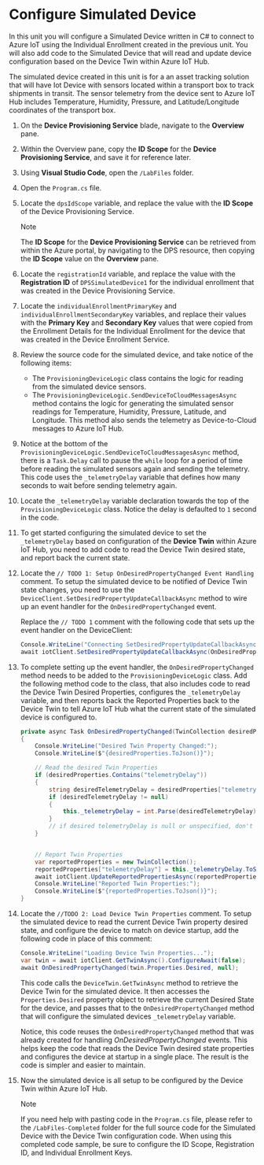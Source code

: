 # Configure Simulated Device

In this unit you will configure a Simulated Device written in C# to connect to Azure IoT using the Individual Enrollment created in the previous unit. You will also add code to the Simulated Device that will read and update device configuration based on the Device Twin within Azure IoT Hub.

The simulated device created in this unit is for a an asset tracking solution that will have Iot Device with sensors located within a transport box to track shipments in transit. The sensor telemetry from the device sent to Azure IoT Hub includes Temperature, Humidity, Pressure, and Latitude/Longitude coordinates of the transport box.

1. On the **Device Provisioning Service** blade, navigate to the **Overview** pane.

1. Within the Overview pane, copy the **ID Scope** for the **Device Provisioning Service**, and save it for reference later.

1. Using **Visual Studio Code**, open the `/LabFiles` folder.

1. Open the `Program.cs` file.

1. Locate the `dpsIdScope` variable, and replace the value with the **ID Scope** of the Device Provisioning Service.

    > [!NOTE]
    > The **ID Scope** for the **Device Provisioning Service** can be retrieved from within the Azure portal, by navigating to the DPS resource, then copying the **ID Scope** value on the **Overview** pane.

1. Locate the `registrationId` variable, and replace the value with the **Registration ID** of `DPSSimulatedDevice1` for the individual enrollment that was created in the Device Provisioning Service.

1. Locate the `individualEnrollmentPrimaryKey` and `individualEnrollmentSecondaryKey` variables, and replace their values with the **Primary Key** and **Secondary Key** values that were copied from the Enrollment Details for the Individual Enrollment for the device that was created in the Device Enrollment Service.

1. Review the source code for the simulated device, and take notice of the following items:

    - The `ProvisioningDeviceLogic` class contains the logic for reading from the simulated device sensors.
    - The `ProvisioningDeviceLogic.SendDeviceToCloudMessagesAsync` method contains the logic for generating the simulated sensor readings for Temperature, Humidity, Pressure, Latitude, and Longitude. This method also sends the telemetry as Device-to-Cloud messages to Azure IoT Hub.

1. Notice at the bottom of the `ProvisioningDeviceLogic.SendDeviceToCloudMessagesAsync` method, there is a `Task.Delay` call to pause the `while` loop for a period of time before reading the simulated sensors again and sending the telemetry. This code uses the `_telemetryDelay` variable that defines how many seconds to wait before sending telemetry again.

1. Locate the `_telemetryDelay` variable declaration towards the top of the `ProvisioningDeviceLogic` class. Notice the delay is defaulted to `1` second in the code.

1. To get started configuring the simulated device to set the `_telemetryDelay` based on configuration of the **Device Twin** within Azure IoT Hub, you need to add code to read the Device Twin desired state, and report back the current state.

1. Locate the `// TODO 1: Setup OnDesiredPropertyChanged Event Handling` comment. To setup the simulated device to be notified of Device Twin state changes, you need to use the `DeviceClient.SetDesiredPropertyUpdateCallbackAsync` method to wire up an event handler for the `OnDesiredPropertyChanged` event.

    Replace the `// TODO 1` comment with the following code that sets up the event handler on the DeviceClient:

    ```csharp
    Console.WriteLine("Connecting SetDesiredPropertyUpdateCallbackAsync event handler...");
    await iotClient.SetDesiredPropertyUpdateCallbackAsync(OnDesiredPropertyChanged, null).ConfigureAwait(false);
    ```

1. To complete setting up the event handler, the `OnDesiredPropertyChanged` method needs to be added to the `ProvisioningDeviceLogic` class. Add the following method code to the class, that also includes code to read the Device Twin Desired Properties, configures the `_telemetryDelay` variable, and then reports back the Reported Properties back to the Device Twin to tell Azure IoT Hub what the current state of the simulated device is configured to.

    ```csharp
    private async Task OnDesiredPropertyChanged(TwinCollection desiredProperties, object userContext)
    {
        Console.WriteLine("Desired Twin Property Changed:");
        Console.WriteLine($"{desiredProperties.ToJson()}");

        // Read the desired Twin Properties
        if (desiredProperties.Contains("telemetryDelay"))
        {
            string desiredTelemetryDelay = desiredProperties["telemetryDelay"];
            if (desiredTelemetryDelay != null)
            {
                this._telemetryDelay = int.Parse(desiredTelemetryDelay);
            }
            // if desired telemetryDelay is null or unspecified, don't change it
        }


        // Report Twin Properties
        var reportedProperties = new TwinCollection();
        reportedProperties["telemetryDelay"] = this._telemetryDelay.ToString();
        await iotClient.UpdateReportedPropertiesAsync(reportedProperties).ConfigureAwait(false);
        Console.WriteLine("Reported Twin Properties:");
        Console.WriteLine($"{reportedProperties.ToJson()}");
    }
    ```

1. Locate the `//TODO 2: Load Device Twin Properties` comment. To setup the simulated device to read the current Device Twin property desired state, and configure the device to match on device startup, add the following code in place of this comment:

    ```csharp
    Console.WriteLine("Loading Device Twin Properties...");
    var twin = await iotClient.GetTwinAsync().ConfigureAwait(false);
    await OnDesiredPropertyChanged(twin.Properties.Desired, null);
    ```

    This code calls the `DeviceTwin.GetTwinAsync` method to retrieve the Device Twin for the simulated device. It then accesses the `Properties.Desired` property object to retrieve the current Desired State for the device, and passes that to the `OnDesiredPropertyChanged` method that will configure the simulated devices `_telemetryDelay` variable.

    Notice, this code reuses the `OnDesiredPropertyChanged` method that was already created for handling _OnDesiredPropertyChanged_ events. This helps keep the code that reads the Device Twin desired state properties and configures the device at startup in a single place. The result is the code is simpler and easier to maintain.

1. Now the simulated device is all setup to be configured by the Device Twin within Azure IoT Hub.

    > [!NOTE]
    > If you need help with pasting code in the `Program.cs` file, please refer to the `/LabFiles-Completed` folder for the full source code for the Simulated Device with the Device Twin configuration code. When using this completed code sample, be sure to configure the ID Scope, Registration ID, and Individual Enrollment Keys.
